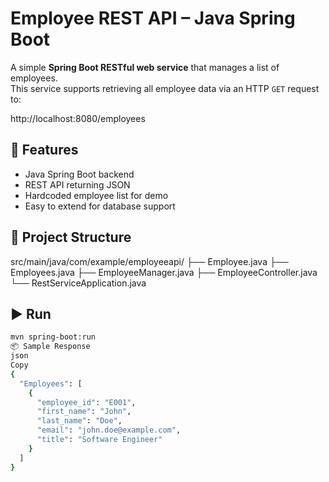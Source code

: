 # Employee REST API – Java Spring Boot

A simple **Spring Boot RESTful web service** that manages a list of employees.  
This service supports retrieving all employee data via an HTTP `GET` request to:

http://localhost:8080/employees


## 🚀 Features
- Java Spring Boot backend
- REST API returning JSON
- Hardcoded employee list for demo
- Easy to extend for database support

## 📂 Project Structure
src/main/java/com/example/employeeapi/
├── Employee.java
├── Employees.java
├── EmployeeManager.java
├── EmployeeController.java
└── RestServiceApplication.java



## ▶️ Run
```bash
mvn spring-boot:run
📦 Sample Response
json
Copy
{
  "Employees": [
    {
      "employee_id": "E001",
      "first_name": "John",
      "last_name": "Doe",
      "email": "john.doe@example.com",
      "title": "Software Engineer"
    }
  ]
}